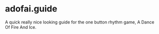 # adofai.guide
A quick really nice looking guide for the one button rhythm game, A Dance Of Fire And Ice.
